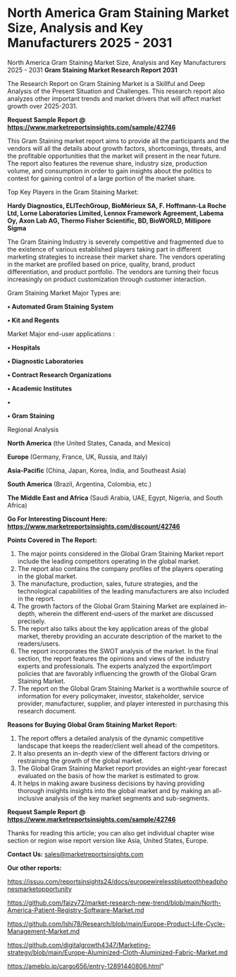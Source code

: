 # North America Gram Staining Market Size, Analysis and Key Manufacturers 2025 - 2031
North America Gram Staining Market Size, Analysis and Key Manufacturers 2025 - 2031
<strong>Gram Staining Market Research Report 2031</strong>

The Research Report on Gram Staining Market is a Skillful and Deep Analysis of the Present Situation and Challenges. This research report also analyzes other important trends and market drivers that will affect market growth over 2025-2031.

<strong>Request Sample Report @ <a href=https://www.marketreportsinsights.com/sample/42746>https://www.marketreportsinsights.com/sample/42746</a></strong>

This Gram Staining market report aims to provide all the participants and the vendors will all the details about growth factors, shortcomings, threats, and the profitable opportunities that the market will present in the near future. The report also features the revenue share, industry size, production volume, and consumption in order to gain insights about the politics to contest for gaining control of a large portion of the market share.

Top Key Players in the Gram Staining Market:

<strong>Hardy Diagnostics, ELITechGroup, BioMérieux SA, F. Hoffmann-La Roche Ltd, Lorne Laboratories Limited, Lennox Framework Agreement, Labema Oy, Axon Lab AG, Thermo Fisher Scientific, BD, BioWORLD, Millipore Sigma</strong>

The Gram Staining Industry is severely competitive and fragmented due to the existence of various established players taking part in different marketing strategies to increase their market share. The vendors operating in the market are profiled based on price, quality, brand, product differentiation, and product portfolio. The vendors are turning their focus increasingly on product customization through customer interaction.

Gram Staining Market Major Types are:

<strong>•  Automated Gram Staining System

•  Kit and Regents</strong>

Market Major end-user applications :

<strong>•  Hospitals

•  Diagnostic Laboratories

•  Contract Research Organizations

•  Academic Institutes

•  

•  Gram Staining</strong>

Regional Analysis

</u><strong><b>North America</b></strong> (the United States, Canada, and Mexico)

<strong><b>Europe </b></strong>(Germany, France, UK, Russia, and Italy)

<strong><b>Asia-Pacific</b></strong> (China, Japan, Korea, India, and Southeast Asia)

<strong><b>South America</b></strong> (Brazil, Argentina, Colombia, etc.)

<strong><b>The Middle East and Africa</b></strong> (Saudi Arabia, UAE, Egypt, Nigeria, and South Africa)

<strong>Go For Interesting Discount Here: <a href=https://www.marketreportsinsights.com/discount/42746>https://www.marketreportsinsights.com/discount/42746</a></strong>

<strong>Points Covered in The Report:</strong>
<ol>
  <li>The major points considered in the Global Gram Staining Market report include the leading competitors operating in the global market.</li>
  <li>The report also contains the company profiles of the players operating in the global market.</li>
  <li>The manufacture, production, sales, future strategies, and the technological capabilities of the leading manufacturers are also included in the report.</li>
  <li>The growth factors of the Global Gram Staining Market are explained in-depth, wherein the different end-users of the market are discussed precisely.</li>
  <li>The report also talks about the key application areas of the global market, thereby providing an accurate description of the market to the readers/users.</li>
  <li>The report incorporates the SWOT analysis of the market. In the final section, the report features the opinions and views of the industry experts and professionals. The experts analyzed the export/import policies that are favorably influencing the growth of the Global Gram Staining Market.</li>
  <li>The report on the Global Gram Staining Market is a worthwhile source of information for every policymaker, investor, stakeholder, service provider, manufacturer, supplier, and player interested in purchasing this research document.</li>
</ol>
<strong>Reasons for Buying Global Gram Staining Market Report:</strong>

<ol>
  <li>The report offers a detailed analysis of the dynamic competitive landscape that keeps the reader/client well ahead of the competitors.</li>
  <li>It also presents an in-depth view of the different factors driving or restraining the growth of the global market.</li>
  <li>The Global Gram Staining Market report provides an eight-year forecast evaluated on the basis of how the market is estimated to grow.</li>
  <li>It helps in making aware business decisions by having providing thorough insights insights into the global market and by making an all-inclusive analysis of the key market segments and sub-segments.</li>
</ol>
<strong>Request Sample Report @ <a href=https://www.marketreportsinsights.com/sample/42746>https://www.marketreportsinsights.com/sample/42746</a></strong>


Thanks for reading this article; you can also get individual chapter wise section or region wise report version like Asia, United States, Europe.

<strong>Contact Us:</strong>
sales@marketreportsinsights.com

<strong>Our other reports:</strong>

<a href=https://issuu.com/reportsinsights24/docs/europewirelessbluetoothheadphonesmarketopportunity>https://issuu.com/reportsinsights24/docs/europewirelessbluetoothheadphonesmarketopportunity</a>

<a href=https://github.com/faizy72/market-research-new-trend/blob/main/North-America-Patient-Registry-Software-Market.md>https://github.com/faizy72/market-research-new-trend/blob/main/North-America-Patient-Registry-Software-Market.md</a>

<a href=https://github.com/Ishi78/Research/blob/main/Europe-Product-Life-Cycle-Management-Market.md>https://github.com/Ishi78/Research/blob/main/Europe-Product-Life-Cycle-Management-Market.md</a>

<a href=https://github.com/digitalgrowth4347/Marketing-strategy/blob/main/Europe-Aluminized-Cloth-Aluminized-Fabric-Market.md>https://github.com/digitalgrowth4347/Marketing-strategy/blob/main/Europe-Aluminized-Cloth-Aluminized-Fabric-Market.md</a>

<a href=https://ameblo.jp/cargo656/entry-12891440806.html>https://ameblo.jp/cargo656/entry-12891440806.html</a>"
